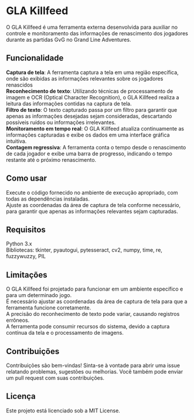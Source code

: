 # GLA Killfeed
O GLA Killfeed é uma ferramenta externa desenvolvida para auxiliar no controle e monitoramento das informações de renascimento dos jogadores durante as partidas GvG no Grand Line Adventures.

## Funcionalidade
**Captura de tela**: A ferramenta captura a tela em uma região específica, onde são exibidas as informações relevantes sobre os jogadores renascidos    
**Reconhecimento de texto**: Utilizando técnicas de processamento de imagem e OCR (Optical Character Recognition), o GLA Killfeed realiza a leitura das informações contidas na captura de tela.    
**Filtro de texto**: O texto capturado passa por um filtro para garantir que apenas as informações desejadas sejam consideradas, descartando possíveis ruídos ou informações irrelevantes.  
**Monitoramento em tempo real**: O GLA Killfeed atualiza continuamente as informações capturadas e exibe os dados em uma interface gráfica intuitiva.    
**Contagem regressiva**: A ferramenta conta o tempo desde o renascimento de cada jogador e exibe uma barra de progresso, indicando o tempo restante até o próximo renascimento.
## Como usar
Execute o código fornecido no ambiente de execução apropriado, com todas as dependências instaladas.    
Ajuste as coordenadas da área de captura de tela conforme necessário, para garantir que apenas as informações relevantes sejam capturadas.
## Requisitos
Python 3.x  
Bibliotecas: tkinter, pyautogui, pytesseract, cv2, numpy, time, re, fuzzywuzzy, PIL
## Limitações
O GLA Killfeed foi projetado para funcionar em um ambiente específico e para um determinado jogo.   
É necessário ajustar as coordenadas da área de captura de tela para que a ferramenta funcione corretamente.     
A precisão do reconhecimento de texto pode variar, causando registros errôneos.   
A ferramenta pode consumir recursos do sistema, devido a captura contínua da tela e o processamento de imagens.  
## Contribuições
Contribuições são bem-vindas! Sinta-se à vontade para abrir uma issue relatando problemas, sugestões ou melhorias. Você também pode enviar um pull request com suas contribuições.

## Licença
Este projeto está licenciado sob a MIT License.
